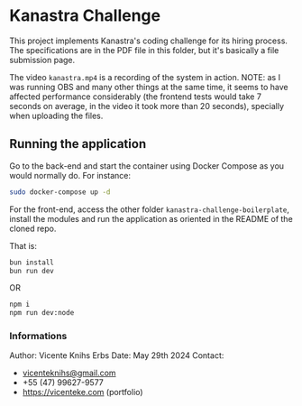 # Kanastra Challenge
This project implements Kanastra's coding challenge for its hiring process. The specifications are in the PDF file in this folder, but it's basically a file submission page.

The video ```kanastra.mp4``` is a recording of the system in action. NOTE: as I was running OBS and many other things at the same time, it seems to have affected performance considerably (the frontend tests would take 7 seconds on average, in the video it took more than 20 seconds), specially when uploading the files.

## Running the application
Go to the back-end and start the container using Docker Compose as you would normally do. For instance:

```sh
sudo docker-compose up -d
```

For the front-end, access the other folder ```kanastra-challenge-boilerplate```, install the modules and run the application as oriented in the README of the cloned repo.

That is:

```sh
bun install
bun run dev
```

OR

```sh
npm i
npm run dev:node
```

### Informations
Author: Vicente Knihs Erbs
Date: May 29th 2024
Contact:
- vicenteknihs@gmail.com
- +55 (47) 99627-9577
- https://vicenteke.com (portfolio)
